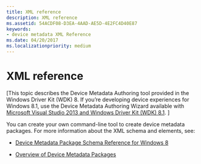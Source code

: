 ```yaml
---
title: XML reference
description: XML reference
ms.assetid: 54ACDF08-D3EA-4AAD-AE5D-4E2FC4D40E87
keywords:
- device metadata XML Reference
ms.date: 04/20/2017
ms.localizationpriority: medium
---
```


# XML reference


\[This topic describes the Device Metadata Authoring tool provided in the Windows Driver Kit (WDK) 8. If you’re developing device experiences for Windows 8.1, use the Device Metadata Authoring Wizard available with [Microsoft Visual Studio 2013 and Windows Driver Kit (WDK) 8.1](https://www.microsoft.com/download/details.aspx?id=42273). \]

You can create your own command-line tool to create device metadata packages. For more information about the XML schema and elements, see:

-   [Device Metadata Package Schema Reference for Windows 8](https://docs.microsoft.com/previous-versions/windows/hardware/metadata/dn465877(v=vs.85))

-  [Overview of Device Metadata Packages](https://docs.microsoft.com/windows-hardware/drivers/install/overview-of-device-metadata-packages)
 





